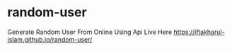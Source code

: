 # random-user
Generate Random User From Online Using Api
Live Here https://iftakharul-islam.github.io/random-user/
